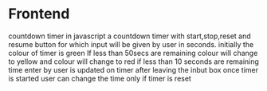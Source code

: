 # Frontend
countdown timer in javascript
a countdown timer with start,stop,reset and resume button for which input will be given by user in seconds.
initially the colour of timer is green 
If less than 50secs are remaining colour will change to yellow and colour will change to red if less than 10 seconds are remaining
time enter by user is updated on timer after leaving the inbut box
once timer is started user can change the time only if timer is reset
